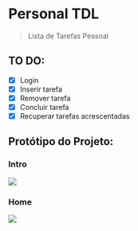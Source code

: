# Personal TDL

> Lista de Tarefas Pessoal

## TO DO: 
- [X] Login
- [X] Inserir tarefa
- [X] Remover tarefa
- [X] Concluir tarefa
- [X] Recuperar tarefas acrescentadas

## Protótipo do Projeto:

### Intro
![](https://i.imgur.com/CHdU1WN.png)
### Home
![](https://i.imgur.com/rrS5qOl.png)
